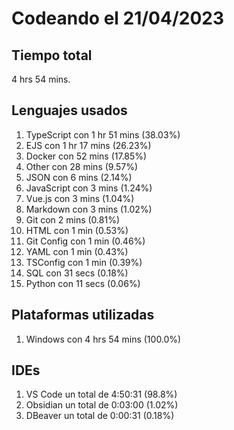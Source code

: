 # Codeando el 21/04/2023

## Tiempo total
4 hrs 54 mins.

## Lenguajes usados
1. TypeScript con 1 hr 51 mins (38.03%)
1. EJS con 1 hr 17 mins (26.23%)
1. Docker con 52 mins (17.85%)
1. Other con 28 mins (9.57%)
1. JSON con 6 mins (2.14%)
1. JavaScript con 3 mins (1.24%)
1. Vue.js con 3 mins (1.04%)
1. Markdown con 3 mins (1.02%)
1. Git con 2 mins (0.81%)
1. HTML con 1 min (0.53%)
1. Git Config con 1 min (0.46%)
1. YAML con 1 min (0.43%)
1. TSConfig con 1 min (0.39%)
1. SQL con 31 secs (0.18%)
1. Python con 11 secs (0.06%)

## Plataformas utilizadas
1. Windows con 4 hrs 54 mins (100.0%)

## IDEs
1. VS Code un total de 4:50:31 (98.8%)
1. Obsidian un total de 0:03:00 (1.02%)
1. DBeaver un total de 0:00:31 (0.18%)
